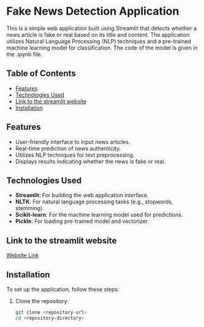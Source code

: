 # Fake News Detection Application

This is a simple web application built using Streamlit that detects whether a news article is fake or real based on its title and content. The application utilizes Natural Language Processing (NLP) techniques and a pre-trained machine learning model for classification. The code of the model is given in the .ipynb file.

## Table of Contents

- [Features](#features)
- [Technologies Used](#technologies-used)
- [Link to the streamlit website](#usage)
- [Installation](#installation)

## Features

- User-friendly interface to input news articles.
- Real-time prediction of news authenticity.
- Utilizes NLP techniques for text preprocessing.
- Displays results indicating whether the news is fake or real.

## Technologies Used

- **Streamlit**: For building the web application interface.
- **NLTK**: For natural language processing tasks (e.g., stopwords, stemming).
- **Scikit-learn**: For the machine learning model used for predictions.
- **Pickle**: For loading pre-trained model and vectorizer.

## Link to the streamlit website
[Website Link](https://dsahu77-fake-news-detection-app-frpwxu.streamlit.app/)

## Installation

To set up the application, follow these steps:

1. Clone the repository:

   ```bash
   git clone <repository-url>
   cd <repository-directory>


